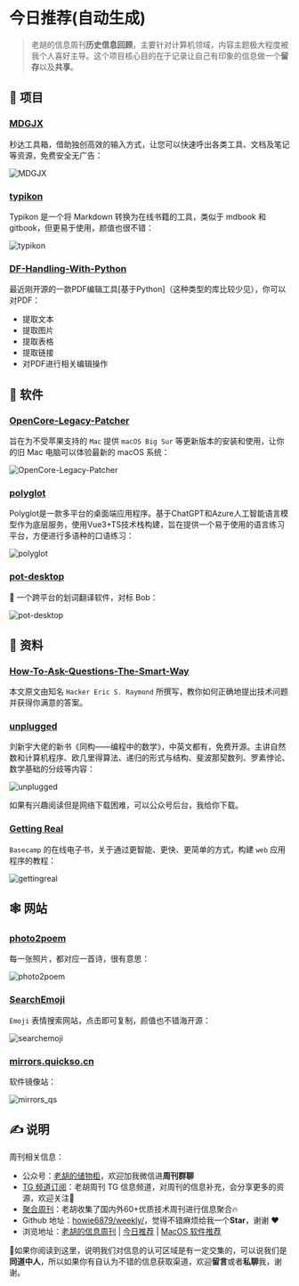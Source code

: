 # 今日推荐(自动生成)

> 老胡的信息周刊**历史信息回顾**，主要针对计算机领域，内容主题极大程度被我个人喜好主导。这个项目核心目的在于记录让自己有印象的信息做一个**留存**以及**共享**。


## 🎯 项目 

### [MDGJX](https://github.com/work7z/MDGJX)

秒达工具箱，借助独创高效的输入方式，让您可以快速呼出各类工具、文档及笔记等资源，免费安全无广告：

![MDGJX](https://images-1252557999.file.myqcloud.com/uPic/MDGJX.png) 

### [typikon](https://github.com/auula/typikon)

Typikon 是一个将 Markdown 转换为在线书籍的工具，类似于 mdbook 和 gitbook，但更易于使用，颜值也很不错：

![typikon](https://images-1252557999.file.myqcloud.com/uPic/typikon.jpg) 

### [DF-Handling-With-Python](https://github.com/prajwollamichhane11/PDF-Handling-With-Python)

最近刚开源的一款PDF编辑工具[基于Python]（这种类型的库比较少见），你可以对PDF：

- 提取文本
- 提取图片
- 提取表格
- 提取链接
- 对PDF进行相关编辑操作 

## 🤖 软件 

### [OpenCore-Legacy-Patcher](https://github.com/dortania/OpenCore-Legacy-Patcher)

旨在为不受苹果支持的 `Mac` 提供 `macOS Big Sur` 等更新版本的安装和使用，让你的旧 Mac 电脑可以体验最新的 macOS 系统：

![OpenCore-Legacy-Patcher](https://images-1252557999.file.myqcloud.com/uPic/OpenCore-Legacy-Patcher.jpg) 

### [polyglot](https://github.com/liou666/polyglot)

Polyglot是一款多平台的桌面端应用程序。基于ChatGPT和Azure人工智能语言模型作为底层服务，使用Vue3+TS技术栈构建，旨在提供一个易于使用的语言练习平台，方便进行多语种的口语练习：

![polyglot](https://images-1252557999.file.myqcloud.com/uPic/polyglot.png) 

### [pot-desktop](https://github.com/pot-app/pot-desktop)

🌈 一个跨平台的划词翻译软件，对标 Bob：

![pot-desktop](https://images-1252557999.file.myqcloud.com/uPic/pot-desktop.jpg) 

## 👀 资料 

### [How-To-Ask-Questions-The-Smart-Way](https://github.com/ryanhanwu/How-To-Ask-Questions-The-Smart-Way)

本文原文由知名 `Hacker Eric S. Raymond` 所撰写，教你如何正确地提出技术问题并获得你满意的答案。 

### [unplugged](https://github.com/liuxinyu95/unplugged)

刘新宇大佬的新书《同构——编程中的数学》，中英文都有，免费开源。主讲自然数和计算机程序、欧几里得算法、递归的形式与结构、斐波那契数列、罗素悖论、数学基础的分歧等内容：

![unplugged](https://images-1252557999.file.myqcloud.com/uPic/Xnip2021-10-23_21-49-37.jpg)

如果有兴趣阅读但是网络下载困难，可以公众号后台，我给你下载。 

### [Getting Real](https://basecamp.com/gettingreal)

`Basecamp` 的在线电子书，关于通过更智能、更快、更简单的方式，构建  `web` 应用程序的教程：

![gettingreal](https://images-1252557999.file.myqcloud.com/uPic/gettingreal.jpg) 

## 🕸 网站 

### [photo2poem](https://photo2poem.top/)

每一张照片，都对应一首诗，很有意思：

![photo2poem](https://images-1252557999.file.myqcloud.com/uPic/photo2poem.jpg) 

### [SearchEmoji](https://searchemoji.app/)

`Emoji` 表情搜索网站，点击即可复制，颜值也不错海开源：

![searchemoji](https://images-1252557999.file.myqcloud.com/uPic/searchemoji.jpeg) 

### [mirrors.quickso.cn](https://mirrors.quickso.cn/)

软件镜像站：

![mirrors_qs](https://images-1252557999.file.myqcloud.com/uPic/mirrors_qs.jpg) 

## ✍️ 说明

周刊相关信息：

- 公众号：[老胡的储物柜](https://images-1252557999.file.myqcloud.com/uPic/ETIbMe.jpg)，欢迎加我微信进**周刊群聊**
- [TG 频道订阅](https://t.me/howie_weekly)：老胡周刊 TG 信息频道，对周刊的信息补充，会分享更多的资源，欢迎关注👏
- [聚合周刊](https://www.fre321.com/weekly)：老胡收集了国内外60+优质技术周刊进行信息聚合🔥
- Github 地址：[howie6879/weekly/](https://github.com/howie6879/weekly/)，觉得不错麻烦给我一个**Star**，谢谢 ❤️
- 浏览地址：[老胡的信息周刊](https://weekly.howie6879.com) | [今日推荐](https://weekly.howie6879.com/recommend/index.html) | [MacOS 软件推荐](https://weekly.howie6879.com/soft/mac.html)

🙌如果你阅读到这里，说明我们对信息的认可区域是有一定交集的，可以说我们是**同道中人**，所以如果你有自认为不错的信息获取渠道，欢迎**留言**或者**私聊**我，谢谢。